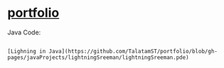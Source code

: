 # [portfolio](https://talatamst.github.io/portfolio/)

Java Code:
```

[Lighning in Java](https://github.com/TalatamST/portfolio/blob/gh-pages/javaProjects/lightningSreeman/lightningSreeman.pde)



